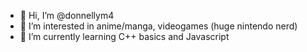 - 👋 Hi, I’m @donnellym4
- 👀 I’m interested in anime/manga, videogames (huge nintendo nerd)
- 🌱 I’m currently learning C++ basics and Javascript
